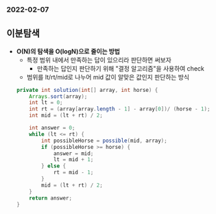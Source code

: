 ### 2022-02-07

## 이분탐색
- **O(N)의 탐색을 O(logN)으로 줄이는 방법**
  - 특정 범위 내에서 만족하는 답이 있으리라 판단하면 써보자
    - 만족하는 답인지 판단하기 위해 "결정 알고리즘"을 사용하여 check
  - 범위를 lt/rt/mid로 나누어 mid 값이 알맞은 값인지 판단하는 방식
  ```java
  private int solution(int[] array, int horse) {
      Arrays.sort(array);
      int lt = 0;
      int rt = (array[array.length - 1] - array[0])/ (horse - 1);
      int mid = (lt + rt) / 2;
  
      int answer = 0;
      while (lt <= rt) {
          int possibleHorse = possible(mid, array);
          if (possibleHorse >= horse) {
              answer = mid;
              lt = mid + 1;
          } else {
              rt = mid - 1;
          }
          mid = (lt + rt) / 2;
      }
      return answer;
  }
  ```